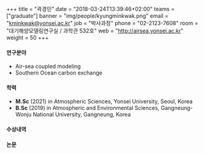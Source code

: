 +++
title = "곽경민"
date = "2018-03-24T13:39:46+02:00"
teams = ["graduate"]
banner = "img/people/kyungminkwak.png"
email = "kminkwak@yonsei.ac.kr"
job = "박사과정"
phone = "02-2123-7608"
room = "대기해양모델링연구실 / 과학관 532호"
web = "http://airsea.yonsei.ac.kr"
weight = 50
+++

#### 연구분야
+ Air-sea coupled modeling
+ Southern Ocean carbon exchange

#### 학력

+ **M.Sc** (2021) in Atmospheric Sciences, Yonsei University, Seoul, Korea
+ **B.Sc** (2019) in Atmospheric and Environmental Sciences, Gangneung-Wonju National University, Gangneung, Korea



#### 수상내역


#### 논문
